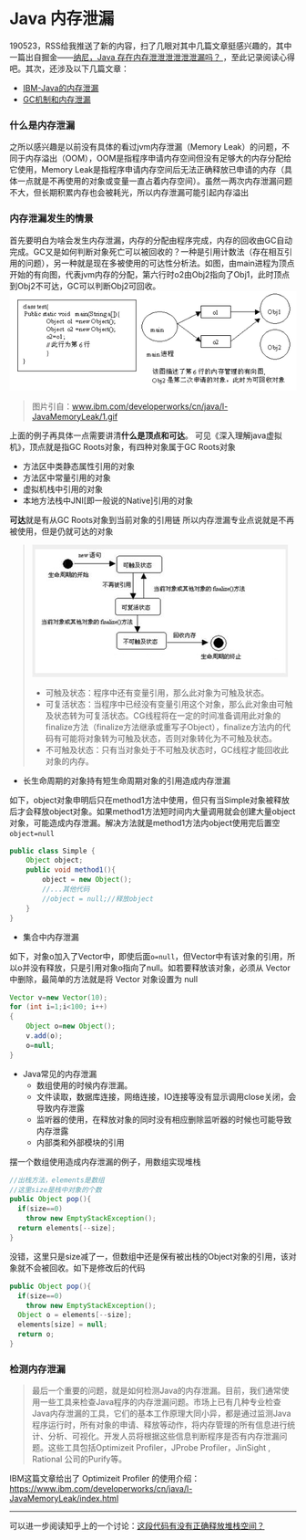 # Java 内存泄漏
190523，RSS给我推送了新的内容，扫了几眼对其中几篇文章挺感兴趣的，其中一篇出自掘金——[纳尼，Java 存在内存泄泄泄泄泄泄漏吗？
](https://juejin.im/post/5ce5d750f265da1b6a346b91)，至此记录阅读心得吧。其次，还涉及以下几篇文章：
- [IBM-Java的内存泄漏](https://www.ibm.com/developerworks/cn/java/l-JavaMemoryLeak/index.html)
- [GC机制和内存泄漏](https://lovoedu.gitee.io/javablog/2017/08/27/20170827/)

### 什么是内存泄漏

之所以感兴趣是以前没有具体的看过jvm内存泄漏（Memory Leak）的问题，不同于内存溢出（OOM），OOM是指程序申请内存空间但没有足够大的内存分配给它使用，Memory Leak是指程序申请内存空间后无法正确释放已申请的内存（具体一点就是不再使用的对象或变量一直占着内存空间）。虽然一两次内存泄漏问题不大，但长期积累内存也会被耗光，所以内存泄漏可能引起内存溢出

### 内存泄漏发生的情景

首先要明白为啥会发生内存泄漏，内存的分配由程序完成，内存的回收由GC自动完成。GC又是如何判断对象死亡可以被回收的？一种是引用计数法（存在相互引用的问题），另一种就是现在多被使用的可达性分析法。如图，由main进程为顶点开始的有向图，代表jvm内存的分配，第六行时o2由Obj2指向了Obj1，此时顶点到Obj2不可达，GC可以判断Obj2可回收。
![可达性分析](assets/20190523105002975_1078275702.png)
> 图片引自：www.ibm.com/developerworks/cn/java/l-JavaMemoryLeak/1.gif

上面的例子再具体一点需要讲清**什么是顶点和可达**。
可见《深入理解java虚拟机》，顶点就是指GC Roots对象，有四种对象属于GC Roots对象

- 方法区中类静态属性引用的对象
- 方法区中常量引用的对象
- 虚拟机栈中引用的对象
- 本地方法栈中JNI[即一般说的Native]引用的对象

**可达**就是有从GC Roots对象到当前对象的引用链
所以内存泄漏专业点说就是不再被使用，但是仍就可达的对象
> ![对于GC线程而言的三种对象状态](assets/20190523130818012_246743564.png)
> - 可触及状态：程序中还有变量引用，那么此对象为可触及状态。
> - 可复活状态：当程序中已经没有变量引用这个对象，那么此对象由可触及状态转为可复活状态。CG线程将在一定的时间准备调用此对象的finalize方法（finalize方法继承或重写子Object），finalize方法内的代码有可能将对象转为可触及状态，否则对象转化为不可触及状态。
> - 不可触及状态：只有当对象处于不可触及状态时，GC线程才能回收此对象的内存。

- 长生命周期的对象持有短生命周期对象的引用造成内存泄漏

如下，object对象申明后只在method1方法中使用，但只有当Simple对象被释放后才会释放object对象。如果method1方法短时间内大量调用就会创建大量object对象，可能造成内存泄漏。解决方法就是method1方法内object使用完后置空`object=null`
```java
public class Simple {
    Object object;
    public void method1(){
        object = new Object();
        //...其他代码
        //object = null;//释放object
    }
}
```

- 集合中内存泄漏

如下，对象o加入了Vector中，即使后面`o=null`，但Vector中有该对象的引用，所以o并没有释放，只是引用对象o指向了null。如若要释放该对象，必须从 Vector 中删除，最简单的方法就是将 Vector 对象设置为 null
```java
Vector v=new Vector(10);
for (int i=1;i<100; i++)
{
    Object o=new Object();
    v.add(o);
    o=null; 
}
```
- Java常见的内存泄漏
  - 数组使用的时候内存泄漏。
  - 文件读取，数据库连接，网络连接，IO连接等没有显示调用close关闭，会导致内存泄露
  - 监听器的使用，在释放对象的同时没有相应删除监听器的时候也可能导致内存泄露
  - 内部类和外部模块的引用

摆一个数组使用造成内存泄漏的例子，用数组实现堆栈
```java
//出栈方法，elements是数组
//这里size是栈中对象的个数
public Object pop(){
  if(size==0)
    throw new EmptyStackException();
  return elements[--size];
}
```
没错，这里只是size减了一，但数组中还是保有被出栈的Object对象的引用，该对象就不会被回收。如下是修改后的代码
```java
public Object pop(){
  if(size==0)
    throw new EmptyStackException();
  Object o = elements[--size];
  elements[size] = null;
  return o;
}
```
### 检测内存泄漏

> 最后一个重要的问题，就是如何检测Java的内存泄漏。目前，我们通常使用一些工具来检查Java程序的内存泄漏问题。市场上已有几种专业检查Java内存泄漏的工具，它们的基本工作原理大同小异，都是通过监测Java程序运行时，所有对象的申请、释放等动作，将内存管理的所有信息进行统计、分析、可视化。开发人员将根据这些信息判断程序是否有内存泄漏问题。这些工具包括Optimizeit Profiler，JProbe Profiler，JinSight , Rational 公司的Purify等。

IBM这篇文章给出了 Optimizeit Profiler 的使用介绍：<https://www.ibm.com/developerworks/cn/java/l-JavaMemoryLeak/index.html>

***
可以进一步阅读知乎上的一个讨论：[这段代码有没有正确释放堆栈空间？](https://www.zhihu.com/question/37413173)